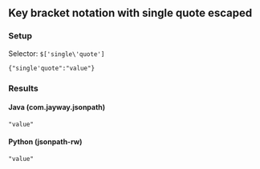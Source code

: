 ## Key bracket notation with single quote escaped

### Setup
Selector: `$['single\'quote']`

    {"single'quote":"value"}

### Results
#### Java (com.jayway.jsonpath)

    "value"

#### Python (jsonpath-rw)

    "value"

